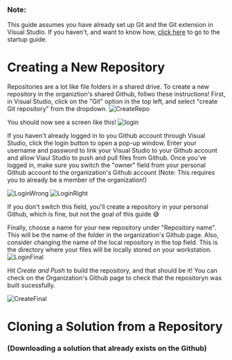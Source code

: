 ### Note:
This guide assumes you have already set up Git and the Git extension in Visual Studio. If you haven't, and want to know how, [click here](https://ucsd-health-rmas.github.io/StartupGuide/) to go to the startup guide.

# Creating a New Repository
Repositories are a lot like file folders in a shared drive. To create a new repository in the organiztion's shared Github, follwo these instructions! First, in Visual Studio, click on the "Git" option in the top left, and select "create Git repository" from the dropdown. 
![CreateRepo](https://user-images.githubusercontent.com/80896632/112210899-7e1da180-8bd8-11eb-8069-dd3a11ce437e.png)

You should now see a screen like this!
![login](https://user-images.githubusercontent.com/80896632/112217124-862d0f80-8bdf-11eb-8742-40dfd62dd12b.png)

If you haven't already logged in to you Github account through Visual Studio, click the login button to open a pop-up window. Enter your username and password to link your Visual Studio to your Github account and allow Viaul Studio to push and pull files from Github. Once you've logged in, make sure you switch the "owner" field from your personal Github account to the organization's Github account (Note: This requires you to already be a member of the organization!)

![LoginWrong](https://user-images.githubusercontent.com/80896632/112217616-fb98e000-8bdf-11eb-9ca0-6952ae40d84c.png)
![LoginRight](https://user-images.githubusercontent.com/80896632/112217627-ff2c6700-8bdf-11eb-9355-2d1a9240dff9.png)

If you don't switch this field, you'll create a repository in your personal Github, which is fine, but not the goal of this guide 😅

Finally, choose a name for your new repository under "Repository name". This will be the name of the folder in the organization's Github page. Also, consider changing the name of the local repository in the top field. This is the directory where your files will be locally stored on your workstation. 
![LoginFinal](https://user-images.githubusercontent.com/80896632/112218276-c5a82b80-8be0-11eb-9fd5-88e32707e385.png)

Hit _Create and Push_ to build the repository, and that should be it! You can check on the Organization's Github page to check that the repositoryn was built sucessfully.

![CreateFinal](https://user-images.githubusercontent.com/80896632/112218521-09029a00-8be1-11eb-9ba5-2e906f8ad811.png)



# Cloning a Solution from a Repository 
### (Downloading a solution that already exists on the Github)




